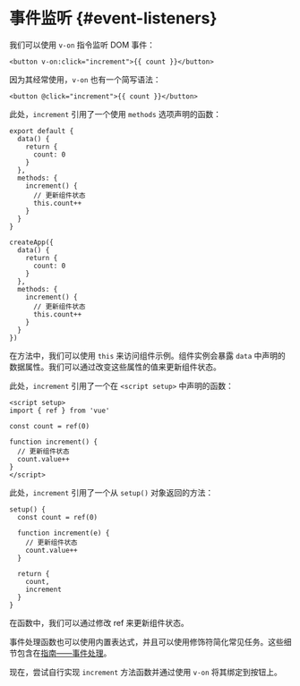 # 事件监听 {#event-listeners}

我们可以使用 `v-on` 指令监听 DOM 事件：

```vue-html
<button v-on:click="increment">{{ count }}</button>
```

因为其经常使用，`v-on` 也有一个简写语法：

```vue-html
<button @click="increment">{{ count }}</button>
```

<div class="options-api">

此处，`increment` 引用了一个使用 `methods` 选项声明的函数：

<div class="sfc">

```js{7-12}
export default {
  data() {
    return {
      count: 0
    }
  },
  methods: {
    increment() {
      // 更新组件状态
      this.count++
    }
  }
}
```

</div>
<div class="html">

```js{7-12}
createApp({
  data() {
    return {
      count: 0
    }
  },
  methods: {
    increment() {
      // 更新组件状态
      this.count++
    }
  }
})
```

</div>

在方法中，我们可以使用 `this` 来访问组件示例。组件实例会暴露 `data` 中声明的数据属性。我们可以通过改变这些属性的值来更新组件状态。

</div>

<div class="composition-api">

<div class="sfc">

此处，`increment` 引用了一个在 `<script setup>` 中声明的函数：

```vue{6-9}
<script setup>
import { ref } from 'vue'

const count = ref(0)

function increment() {
  // 更新组件状态
  count.value++
}
</script>
```

</div>

<div class="html">

此处，`increment` 引用了一个从 `setup()` 对象返回的方法：

```js{$}
setup() {
  const count = ref(0)

  function increment(e) {
    // 更新组件状态
    count.value++
  }

  return {
    count,
    increment
  }
}
```

</div>

在函数中，我们可以通过修改 ref 来更新组件状态。

</div>

事件处理函数也可以使用内置表达式，并且可以使用修饰符简化常见任务。这些细节包含在<a target="_blank" href="/guide/essentials/event-handling.html">指南——事件处理</a>。

现在，尝试自行实现 `increment` <span class="options-api">方法</span><span class="composition-api">函数</span>并通过使用 `v-on` 将其绑定到按钮上。
